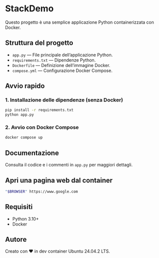# StackDemo

Questo progetto è una semplice applicazione Python containerizzata con Docker.

## Struttura del progetto

- `app.py` — File principale dell’applicazione Python.
- `requirements.txt` — Dipendenze Python.
- `Dockerfile` — Definizione dell’immagine Docker.
- `compose.yml` — Configurazione Docker Compose.

## Avvio rapido

### 1. Installazione delle dipendenze (senza Docker)

```bash
pip install -r requirements.txt
python app.py
```

### 2. Avvio con Docker Compose

```bash
docker compose up
```

## Documentazione

Consulta il codice e i commenti in `app.py` per maggiori dettagli.

## Apri una pagina web dal container

```bash
"$BROWSER" https://www.google.com
```

## Requisiti

- Python 3.10+
- Docker

## Autore

Creato con ❤️ in dev container Ubuntu 24.04.2 LTS.


